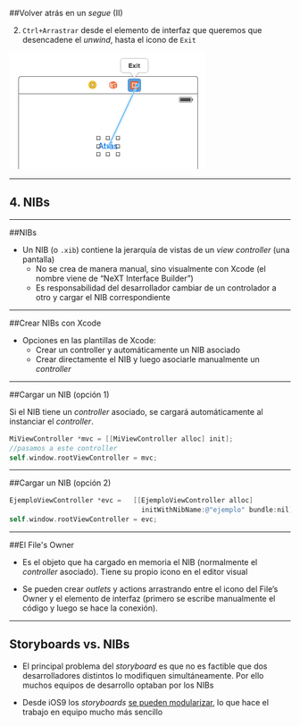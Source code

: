 

##Volver atrás en un *segue* (II)

2. `Ctrl+Arrastrar` desde el elemento de interfaz que queremos que desencadene el *unwind*, hasta el icono de `Exit` 

![](img/unwind_segue.png)

---

## 4. NIBs

---

##NIBs

- Un NIB (o `.xib`) contiene la jerarquía de vistas de un *view controller* (una pantalla)
    -  No se crea de manera manual, sino visualmente con Xcode (el nombre viene de “NeXT Interface Builder”)
    -  Es responsabilidad del desarrollador cambiar de un controlador a otro y cargar el NIB correspondiente

---

##Crear NIBs con Xcode

- Opciones en las plantillas de Xcode:
    + Crear un controller y automáticamente un NIB asociado
    + Crear directamente el NIB y luego asociarle manualmente un *controller*    

---


##Cargar un NIB (opción 1)

Si el NIB tiene un *controller* asociado, se cargará automáticamente al instanciar el *controller*.

```objectivec
MiViewController *mvc = [[MiViewController alloc] init];
//pasamos a este controller
self.window.rootViewController = mvc;
```

---

##Cargar un NIB (opción 2)

```objectivec
EjemploViewController *evc =   [[EjemploViewController alloc] 
                                 initWithNibName:@"ejemplo" bundle:nil];
self.window.rootViewController = evc;
```

---

##El File's Owner

- Es el objeto que ha cargado en memoria el NIB (normalmente el *controller* asociado). Tiene su propio icono en el editor visual

- Se pueden crear *outlets* y actions arrastrando entre el icono del File’s Owner y el elemento de interfaz (primero se escribe manualmente el código y luego se hace la conexión).


---

## Storyboards vs. NIBs

- El principal problema del *storyboard* es que no es factible que dos desarrolladores distintos lo modifiquen simultáneamente. Por ello muchos equipos de desarrollo optaban por los NIBs

- Desde iOS9 los *storyboards* [se pueden modularizar](https://www.shinobicontrols.com/blog/ios9-day-by-day-day3-storyboard-references), lo que hace el trabajo en equipo mucho más sencillo


